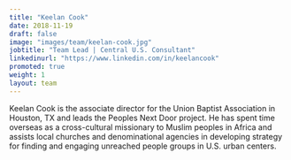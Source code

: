 ```yaml
---
title: "Keelan Cook"
date: 2018-11-19
draft: false
image: "images/team/keelan-cook.jpg"
jobtitle: "Team Lead | Central U.S. Consultant"
linkedinurl: "https://www.linkedin.com/in/keelancook"
promoted: true
weight: 1
layout: team
---
```


Keelan Cook is the associate director for the Union Baptist Association in Houston, TX and leads the Peoples Next Door project. He has spent time overseas as a cross-cultural missionary to Muslim peoples in Africa and assists local churches and denominational agencies in developing strategy for finding and engaging unreached people groups in U.S. urban centers.
